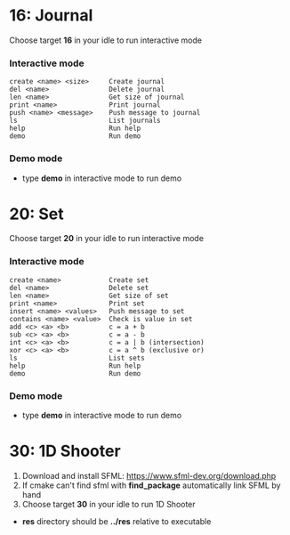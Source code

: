 # 16: Journal
Choose target **16** in your idle to run interactive mode
### Interactive mode
```
create <name> <size>     Create journal
del <name>               Delete journal
len <name>               Get size of journal
print <name>             Print journal
push <name> <message>    Push message to journal
ls                       List journals
help                     Run help
demo                     Run demo
```
### Demo mode
- type **demo** in interactive mode to run demo

# 20: Set
Choose target **20** in your idle to run interactive mode
### Interactive mode
```
create <name>            Create set
del <name>               Delete set
len <name>               Get size of set
print <name>             Print set
insert <name> <values>   Push message to set
contains <name> <value>  Check is value in set
add <c> <a> <b>          c = a + b
sub <c> <a> <b>          c = a - b
int <c> <a> <b>          c = a | b (intersection)
xor <c> <a> <b>          c = a ^ b (exclusive or)
ls                       List sets
help                     Run help
demo                     Run demo
```
### Demo mode
- type **demo** in interactive mode to run demo

# 30: 1D Shooter
1. Download and install SFML: https://www.sfml-dev.org/download.php
2. If cmake can't find sfml with **find_package** automatically link SFML by hand
3. Choose target **30** in your idle to run 1D Shooter

- **res** directory should be **../res** relative to executable
